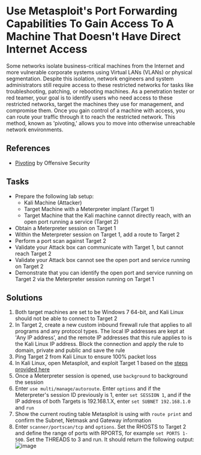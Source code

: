 # Use Metasploit's Port Forwarding Capabilities To Gain Access To A Machine That Doesn't Have Direct Internet Access
Some networks isolate business-critical machines from the Internet and more vulnerable corporate systems using Virtual LANs (VLANs) or physical segmentation. Despite this isolation, network engineers and system administrators still require access to these restricted networks for tasks like troubleshooting, patching, or rebooting machines. As a penetration tester or red teamer, your goal is to identify users who need access to these restricted networks, target the machines they use for management, and compromise them. Once you gain control of a machine with access, you can route your traffic through it to reach the restricted network. This method, known as 'pivoting,' allows you to move into otherwise unreachable network environments.

## References
- [Pivoting](https://www.offsec.com/metasploit-unleashed/pivoting/) by Offensive Security

## Tasks
- Prepare the following lab setup:
  - Kali Machine (Attacker)
  - Target Machine with a Meterpreter implant (Target 1)
  - Target Machine that the Kali machine cannot directly reach, with an open port running a service (Target 2)
- Obtain a Meterpreter session on Target 1
- Within the Meterpreter session on Target 1, add a route to Target 2
- Perform a port scan against Target 2
- Validate your Attack box can communicate with Target 1, but cannot reach Target 2
- Validate your Attack box cannot see the open port and service running on Target 2
- Demonstrate that you can identify the open port and service running on Target 2 via the Meterpreter session running on Target 1

## Solutions
1. Both target machines are set to be Windows 7 64-bit, and Kali Linux should not be able to connect to Target 2
2. In Target 2, create a new custom inbound firewall rule that applies to all programs and any protocol types. The local IP addresses are kept at 'Any IP address', and the remote IP addresses that this rule applies to is the Kali Linux IP address. Block the connection and apply the rule to domain, private and public and save the rule
3. Ping Target 2 from Kali Linux to ensure 100% packet loss
4. In Kali Linux, open Metasploit, and exploit Target 1 based on the [steps provided here](https://github.com/aaronamran/MCSI-Remote-Cybersecurity-Internship/blob/main/Security%20Tools/metasploit-exploit-ms17-010.md)
5. Once a Meterpreter session is opened, use `background` to background the session
6. Enter `use multi/manage/autoroute`. Enter `options` and if the Meterpreter's session ID previously is 1, enter `set SESSION 1`, and if the IP address of both Targets is 192.168.1.X, enter `set SUBNET 192.168.1.0` and `run`
7. Show the current routing table Metasploit is using with `route print` and confirm the Subnet, Netmask and Gateway information
8. Enter `scanner/portscan/tcp` and `options`. Set the RHOSTS to Target 2 and define the range of ports with RPORTS, for example `set PORTS 1-500`. Set the THREADS to 3 and run. It should return the following output:
![image](https://github.com/user-attachments/assets/bb182e9b-a896-4a73-a7e0-bfa8924fb982)

